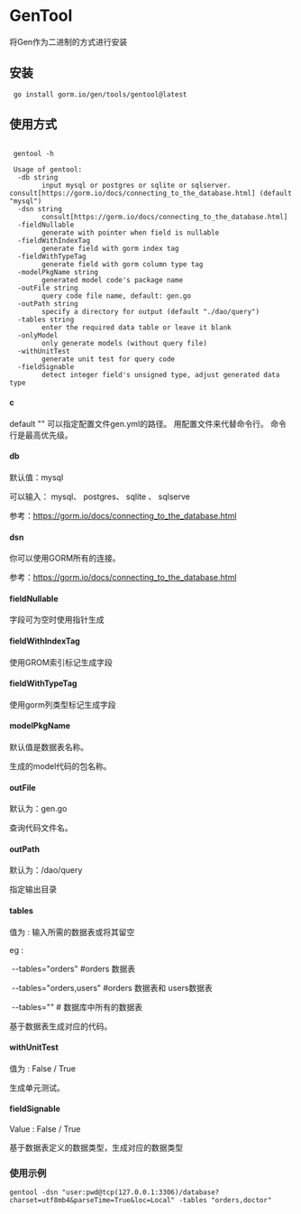 # GenTool

将Gen作为二进制的方式进行安装



## 安装

```shell
 go install gorm.io/gen/tools/gentool@latest
```

## 使用方式

```shell
 
 gentool -h  
 
 Usage of gentool:
  -db string
        input mysql or postgres or sqlite or sqlserver. consult[https://gorm.io/docs/connecting_to_the_database.html] (default "mysql")
  -dsn string
        consult[https://gorm.io/docs/connecting_to_the_database.html]
  -fieldNullable
        generate with pointer when field is nullable
  -fieldWithIndexTag
        generate field with gorm index tag
  -fieldWithTypeTag
        generate field with gorm column type tag
  -modelPkgName string
        generated model code's package name
  -outFile string
        query code file name, default: gen.go
  -outPath string
        specify a directory for output (default "./dao/query")
  -tables string
        enter the required data table or leave it blank
  -onlyModel
        only generate models (without query file)
  -withUnitTest
        generate unit test for query code
  -fieldSignable
        detect integer field's unsigned type, adjust generated data type

```

#### c
default ""
可以指定配置文件gen.yml的路径。
用配置文件来代替命令行。
命令行是最高优先级。

#### db

默认值：mysql

可以输入： mysql、 postgres、 sqlite 、 sqlserve

参考：https://gorm.io/docs/connecting_to_the_database.html

#### dsn

你可以使用GORM所有的连接。

 参考：https://gorm.io/docs/connecting_to_the_database.html

#### fieldNullable

字段可为空时使用指针生成

#### fieldWithIndexTag

使用GROM索引标记生成字段

#### fieldWithTypeTag

使用gorm列类型标记生成字段

#### modelPkgName

默认值是数据表名称。

 生成的model代码的包名称。

#### outFile

默认为：gen.go

查询代码文件名。

#### outPath

默认为：/dao/query

指定输出目录

#### tables

值为 : 输入所需的数据表或将其留空

eg :

​       --tables="orders" #orders 数据表

​       --tables="orders,users" #orders 数据表和 users数据表

​       --tables=""          # 数据库中所有的数据表

基于数据表生成对应的代码。

#### withUnitTest

值为 : False / True

生成单元测试。

#### fieldSignable

Value : False / True

基于数据表定义的数据类型，生成对应的数据类型


### 使用示例

```shell
gentool -dsn "user:pwd@tcp(127.0.0.1:3306)/database?charset=utf8mb4&parseTime=True&loc=Local" -tables "orders,doctor"
```